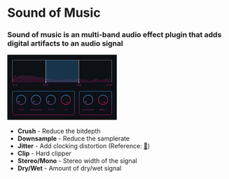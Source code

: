 <h1>Sound of Music</h2>

<h3>Sound of music is an multi-band audio effect plugin that adds digital artifacts to an audio signal</h3>

<img src="Screenshot.png" width="250">

<br>

<ul>
    <li>
        <b>Crush</b> - Reduce the bitdepth
    </li>
    <li>
        <b>Downsample</b> - Reduce the samplerate
    </li>
    <li>
        <b>Jitter</b> - Add clocking distortion (Reference: <a href="https://headfonics.com/what-is-jitter-in-audio/">📖</a>)
    </li>
    <li>
        <b>Clip</b> - Hard clipper
    </li>
    <li>
        <b>Stereo/Mono</b> - Stereo width of the signal
    </li>
    <li>
        <b>Dry/Wet</b> - Amount of dry/wet signal
    </li>
</ul>